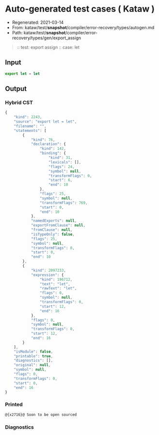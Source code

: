 # Auto-generated test cases ( Kataw )
- Regenerated: 2021-03-14
- From: kataw/test/__snapshot__/compiler/error-recovery/types/autogen.md
- Path: kataw/test/__snapshot__/compiler/error-recovery/types/gen/export_assign
> :: test: export assign
> :: case: let
## Input

`````js
export let = let
`````

## Output

### Hybrid CST

```javascript
{
    "kind": 2243,
    "source": "export let = let",
    "filename": "",
    "statements": [
        {
            "kind": 76,
            "declaration": {
                "kind": 142,
                "binding": {
                    "kind": 31,
                    "lexicals": [],
                    "flags": 24,
                    "symbol": null,
                    "transformFlags": 0,
                    "start": 6,
                    "end": 10
                },
                "flags": 25,
                "symbol": null,
                "transformFlags": 769,
                "start": 0,
                "end": 10
            },
            "namedExports": null,
            "exportFromClause": null,
            "fromClause": null,
            "isTypeOnly": false,
            "flags": 25,
            "symbol": null,
            "transformFlags": 0,
            "start": 0,
            "end": 10
        },
        {
            "kind": 2097233,
            "expression": {
                "kind": 196712,
                "text": "let",
                "rawText": "let",
                "flags": 0,
                "symbol": null,
                "transformFlags": 0,
                "start": 12,
                "end": 16
            },
            "flags": 0,
            "symbol": null,
            "transformFlags": 0,
            "start": 12,
            "end": 16
        }
    ],
    "isModule": false,
    "printable": true,
    "diagnostics": [],
    "original": null,
    "symbol": null,
    "flags": 0,
    "transformFlags": 0,
    "start": 0,
    "end": 16
}
```

### Printed

```javascript
@{x2716}@ Soon to be open sourced
```

### Diagnostics

```javascript

```


